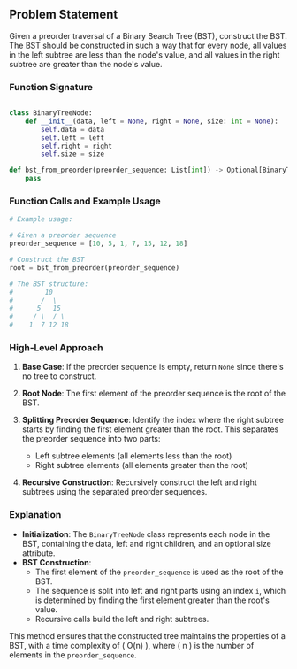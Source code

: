 ## Problem Statement

Given a preorder traversal of a Binary Search Tree (BST), construct the BST. The BST should be constructed in such a way that for every node, all values in the left subtree are less than the node's value, and all values in the right subtree are greater than the node's value.

### Function Signature

```python

class BinaryTreeNode:
    def __init__(data, left = None, right = None, size: int = None):
        self.data = data
        self.left = left
        self.right = right
        self.size = size

def bst_from_preorder(preorder_sequence: List[int]) -> Optional[BinaryTreeNode]:
    pass
```

### Function Calls and Example Usage

```python
# Example usage:

# Given a preorder sequence
preorder_sequence = [10, 5, 1, 7, 15, 12, 18]

# Construct the BST
root = bst_from_preorder(preorder_sequence)

# The BST structure:
#        10
#       /  \
#      5   15
#     / \  / \
#    1  7 12 18
```

### High-Level Approach

1. **Base Case**: If the preorder sequence is empty, return `None` since there's no tree to construct.

2. **Root Node**: The first element of the preorder sequence is the root of the BST.

3. **Splitting Preorder Sequence**: Identify the index where the right subtree starts by finding the first element greater than the root. This separates the preorder sequence into two parts:
   - Left subtree elements (all elements less than the root)
   - Right subtree elements (all elements greater than the root)

4. **Recursive Construction**: Recursively construct the left and right subtrees using the separated preorder sequences.


### Explanation

- **Initialization**: The `BinaryTreeNode` class represents each node in the BST, containing the data, left and right children, and an optional size attribute.
- **BST Construction**:
  - The first element of the `preorder_sequence` is used as the root of the BST.
  - The sequence is split into left and right parts using an index `i`, which is determined by finding the first element greater than the root's value.
  - Recursive calls build the left and right subtrees.

This method ensures that the constructed tree maintains the properties of a BST, with a time complexity of \( O(n) \), where \( n \) is the number of elements in the `preorder_sequence`.
